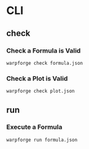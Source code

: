 CLI
===

## check

### Check a Formula is Valid

[testmark]:# (checkformula/cmd)
```
warpforge check formula.json
```

### Check a Plot is Valid

[testmark]:# (checkplot/cmd)
```
warpforge check plot.json
```

## run

### Execute a Formula

[testmark]:# (runformula/cmd)
```
warpforge run formula.json
```
